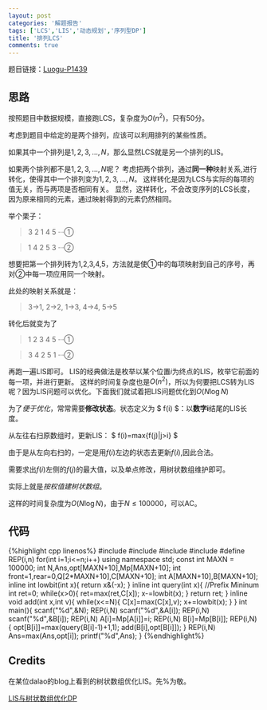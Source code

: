 ```yaml
---
layout: post
categories: '解题报告'
tags: ['LCS','LIS','动态规划','序列型DP']
title: '排列LCS'
comments: true
---
```


题目链接：[Luogu-P1439][1]

## 思路

按照题目中数据规模，直接跑LCS，复杂度为$O(n^2)$，只有50分。

考虑到题目中给定的是两个排列，应该可以利用排列的某些性质。

如果其中一个排列是$1,2,3,...,N$，那么显然LCS就是另一个排列的LIS。
<!--more-->
如果两个排列都不是$1,2,3,...,N$呢？
考虑把两个排列，通过**同一种**映射关系,进行转化，使得其中一个排列变为$1,2,3,...,N$。
这样转化是因为LCS与实际的每项的值无关，而与两项是否相同有关。
显然，这样转化，不会改变序列的LCS长度，因为原来相同的元素，通过映射得到的元素仍然相同。

举个栗子：

> 3 2 1 4 5 ···①

> 1 4 2 5 3 ···②

想要把第一个排列转为1,2,3,4,5，方法就是使①中的每项映射到自己的序号，再对②中每一项应用同一个映射。

此处的映射关系就是：
> 3->1, 2->2, 1->3, 4->4, 5->5

转化后就变为了

> 1 2 3 4 5 ···①

> 3 4 2 5 1 ···②

再跑一遍LIS即可。
LIS的经典做法是枚举以某个位置$i$为终点的LIS，枚举它前面的每一项，并进行更新。
这样的时间复杂度也是$O(n^2)$，所以为何要把LCS转为LIS呢？因为LIS问题可以优化。下面我们就试着把LIS问题优化到$O(N \log N)$

为了*便于优化*，常常需要**修改状态**。状态定义为 $ f(i) $：以**数字i**结尾的LIS长度。

从左往右扫原数组时，更新LIS：
$ f(i)=max\{f(j)|j>i\} $

由于是从左向右扫的，一定是用$f(i)$左边的状态去更新$f(i)$,因此合法。

需要求出$f(i)$左侧的$f(j)$的最大值，以及单点修改，用树状数组维护即可。 

实际上就是*按权值建树状数组*。

这样的时间复杂度为$O(N \log N)$，由于$N \leq 100000$，可以AC。

## 代码

{%highlight cpp linenos%}
#include <cstdio>
#include <cstdlib>
#include <algorithm>
#include <utility>
#define REP(i,n) for(int i=1;i<=n;i++)
using namespace std;
const int MAXN = 100000;
int N,Ans,opt[MAXN+10],Mp[MAXN+10];
int front=1,rear=0,Q[2*MAXN+10],C[MAXN+10];
int A[MAXN+10],B[MAXN+10];
inline int lowbit(int x){
	return x&(-x);
}
inline int query(int x){ //Prefix Mininum
	int ret=0;
	while(x>0){
		ret=max(ret,C[x]);
		x-=lowbit(x);
	}
	return ret;
}
inline void add(int x,int v){
	while(x<=N){
		C[x]=max(C[x],v);
		x+=lowbit(x);
	}
}
int main(){
	scanf("%d",&N);
	REP(i,N) scanf("%d",&A[i]);
	REP(i,N) scanf("%d",&B[i]);
	REP(i,N) A[i]=Mp[A[i]]=i;
	REP(i,N) B[i]=Mp[B[i]];
	REP(i,N){
		opt[B[i]]=max(query(B[i]-1)+1,1);
		add(B[i],opt[B[i]]);
	}
	REP(i,N) Ans=max(Ans,opt[i]);
	printf("%d",Ans);
}
{%endhighlight%}

## Credits

在某位dalao的blog上看到的树状数组优化LIS。先%为敬。

[LIS与树状数组优化DP][2]

 [1]:https://www.luogu.org/problem/show?pid=1439
 [2]:http://www.cnblogs.com/liu-runda/p/6193690.html